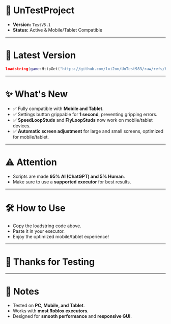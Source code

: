 # 🚀 UnTestProject

* **Version:** `TestV5.1`  
* **Status:** Active & Mobile/Tablet Compatible  

------------------------------------------------------------

# 🔹 Latest Version

```lua
loadstring(game:HttpGet("https://github.com/lxi2on/UnTest983/raw/refs/heads/main/TestV5.1.lua", true))()
```

------------------------------------------------------------

# ✨ What's New
* ✅ Fully compatible with **Mobile and Tablet**.  
* ✅ Settings button grippable for **1 second**, preventing gripping errors.  
* ✅ **SpeedLoopStuds** and **FlyLoopStuds** now work on mobile/tablet devices.  
* ✅ **Automatic screen adjustment** for large and small screens, optimized for mobile/tablet.  

------------------------------------------------------------

# ⚠️ Attention
* Scripts are made **95% AI (ChatGPT) and 5% Human**.  
* Make sure to use a **supported executor** for best results.  

------------------------------------------------------------

# 🛠 How to Use
* Copy the loadstring code above.  
* Paste it in your executor.  
* Enjoy the optimized mobile/tablet experience!  

------------------------------------------------------------

# 🙏 Thanks for Testing 

------------------------------------------------------------

# 📌 Notes
* Tested on **PC, Mobile, and Tablet**.  
* Works with **most Roblox executors**.  
* Designed for **smooth performance** and **responsive GUI**.
